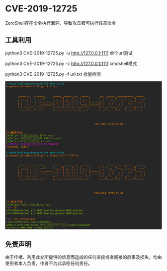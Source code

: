# CVE-2019-12725
ZeroShell存在命令执行漏洞，导致攻击者可执行任意命令


## 工具利用

python3 CVE-2019-12725.py -u http://127.0.0.1:1111 单个url测试

python3 CVE-2019-12725.py -c http://127.0.0.1:1111 cmdshell模式

python3 CVE-2019-12725.py -f url.txt 批量检测

![](./exp.png)

## 免责声明

由于传播、利用此文所提供的信息而造成的任何直接或者间接的后果及损失，均由使用者本人负责，作者不为此承担任何责任。
